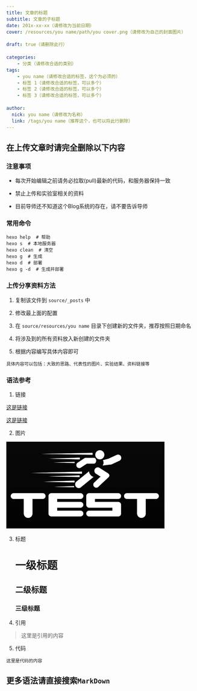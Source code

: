 ```yaml
---
title: 文章的标题
subtitle: 文章的子标题
date: 201x-xx-xx（请修改为当前日期）
cover: /resources/you name/path/you cover.png（请修改为自己的封面图片）

draft: true（请删除此行）

categories: 
    - 分类（请修改合适的类别）
tags:
    - you name（请修改合适的标签，这个为必须的）
    - 标签 1（请修改合适的标签，可以多个）
    - 标签 2（请修改合适的标签，可以多个）
    - 标签 3（请修改合适的标签，可以多个）
    
author: 
  nick: you name（请修改为名称）
  link: /tags/you name（推荐这个，也可以将此行删除）
---
```



## 在上传文章时请完全删除以下内容


### 注意事项

* 每次开始编辑之前请务必拉取(pull)最新的代码，和服务器保持一致

* 禁止上传和实验室相关的资料

* 目前导师还不知道这个Blog系统的存在，请不要告诉导师


### 常用命令

```
hexo help  # 帮助
hexo s  # 本地服务器
hexo clean  # 清空
hexo g  # 生成
hexo d  # 部署
hexo g -d  # 生成并部署
```


### 上传分享资料方法

1. 复制该文件到 `source/_posts` 中

2. 修改最上面的配置

3. 在 `source/resources/you name` 目录下创建新的文件夹，推荐按照日期命名

4. 将涉及到的所有资料放入新创建的文件夹

5. 根据内容编写具体内容即可

```
具体内容可以包括：大致的思路、代表性的图片、实验结果、资料链接等
```


### 语法参考

1. 链接

[这是链接](https://www.baidu.com)

[这是链接](/)


2. 图片

![这是图片](/resources/system/test_cover.png)


3. 标题

    # 一级标题
    
    ## 二级标题
    
    ### 三级标题


4. 引用

> 这里是引用的内容


5. 代码

```
这里是代码的内容
```


## 更多语法请直接搜索`MarkDown`

